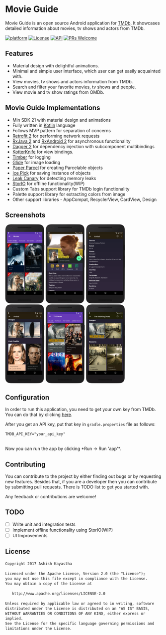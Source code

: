 # Movie Guide

Movie Guide is an open source Android application for [TMDb](https://www.themoviedb.org). It showcases detailed information about movies, tv shows and actors from TMDb.

[![platform](https://img.shields.io/badge/platform-Android-yellow.svg)](https://www.android.com)
[![License](https://img.shields.io/badge/license-Apache--2.0-blue.svg)](https://github.com/AshishKayastha/Movie-Guide#license)
[![API](https://img.shields.io/badge/API-21%2B-blue.svg?style=flat)](https://android-arsenal.com/api?level=21)
[![PRs Welcome](https://img.shields.io/badge/prs-welcome-brightgreen.svg)](http://makeapullrequest.com)

## Features
* Material design with delightful animations.
* Minimal and simple user interface, which user can get easily acquainted with.
* View movies, tv shows and actors information from TMDb.
* Search and filter your favorite movies, tv shows and people.
* View movie and tv show ratings from OMDb.

## Movie Guide Implementations
* Min SDK 21 with material design and animations
* Fully written in [Kotlin](https://kotlinlang.org/) language
* Follows MVP pattern for separation of concerns
* [Retrofit 2](http://square.github.io/retrofit/) for performing network requests
* [RxJava 2](https://github.com/ReactiveX/RxJava) and [RxAndroid 2](https://github.com/ReactiveX/RxAndroid) for asynchronous functionality
* [Dagger 2](http://google.github.io/dagger/) for dependency injection with subcomponent multibindings
* [KotterKnife](https://github.com/JakeWharton/kotterknife) for view bindings.
* [Timber](https://github.com/JakeWharton/timber) for logging
* [Glide](https://github.com/bumptech/glide/) for image loading
* [Paper Parcel](https://github.com/grandstaish/paperparcel) for creating Parcelable objects
* [Ice Pick](https://github.com/frankiesardo/icepick) for saving instance of objects
* [Leak Canary](https://github.com/square/leakcanary) for detecting memory leaks
* [StorIO](https://github.com/pushtorefresh/storio) for offline functionality(WIP)
* Custom Tabs support library for TMDb login functionality 
* Palette support library for extracting colors from image
* Other support libraries - AppCompat, RecyclerView, CardView, Design

## Screenshots

<img src="art/movie_list.png" width="25%" />
<img src="art/movie_detail.png" width="25%" />
<img src="art/movie_detail_2.png" width="25%" />
<img src="art/images_credits.png" width="25%" />
<img src="art/tv_shows.png" width="25%" />
<img src="art/tv_show_detail.png" width="25%" />

## Configuration

In order to run this application, you need to get your own key from TMDb. You can do that by clicking [here](https://www.themoviedb.org/account/signup).</br>

After you get an API key, put that key in `gradle.properties` file as follows:
```
TMDB_API_KEY="your_api_key"
```
</br>
Now you can run the app by clicking *Run -> Run 'app'*.

## Contributing
You can contribute to the project by either finding out bugs or by requesting new features. Besides that, if you are a developer then you can contribute by submitting pull requests. There is TODO list to get you started with.

Any feedback or contributions are welcome!

## TODO
- [ ] Write unit and integration tests
- [ ] Implement offline functionality using StorIO(WIP)
- [ ] UI Improvements

## License

```
Copyright 2017 Ashish Kayastha

Licensed under the Apache License, Version 2.0 (the "License");
you may not use this file except in compliance with the License.
You may obtain a copy of the License at

   http://www.apache.org/licenses/LICENSE-2.0

Unless required by applicable law or agreed to in writing, software
distributed under the License is distributed on an "AS IS" BASIS,
WITHOUT WARRANTIES OR CONDITIONS OF ANY KIND, either express or implied.
See the License for the specific language governing permissions and
limitations under the License.
```
